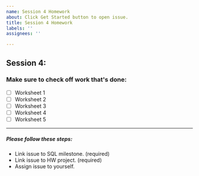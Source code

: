 ```yaml
---
name: Session 4 Homework
about: Click Get Started button to open issue.
title: Session 4 Homework
labels: ''
assignees: ''

---
```


## Session 4:
### Make sure to check off work that's done:
- [ ] Worksheet 1
- [ ] Worksheet 2
- [ ] Worksheet 3
- [ ] Worksheet 4
- [ ] Worksheet 5

---

#####  Please follow these steps: 
- Link issue to SQL milestone. (required)
- Link issue to HW project. (required)
- Assign issue to yourself.
